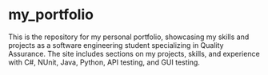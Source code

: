 # my_portfolio
This is the repository for my personal portfolio, showcasing my skills and projects as a software engineering student specializing in Quality Assurance. The site includes sections on my projects, skills, and experience with C#, NUnit, Java, Python, API testing, and GUI testing.
